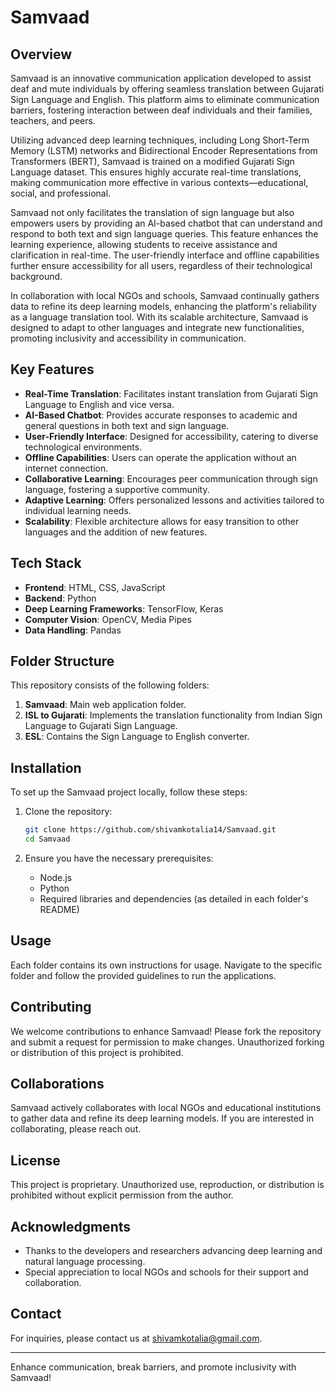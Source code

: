 # Samvaad

## Overview

Samvaad is an innovative communication application developed to assist deaf and mute individuals by offering seamless translation between Gujarati Sign Language and English. This platform aims to eliminate communication barriers, fostering interaction between deaf individuals and their families, teachers, and peers.

Utilizing advanced deep learning techniques, including Long Short-Term Memory (LSTM) networks and Bidirectional Encoder Representations from Transformers (BERT), Samvaad is trained on a modified Gujarati Sign Language dataset. This ensures highly accurate real-time translations, making communication more effective in various contexts—educational, social, and professional.

Samvaad not only facilitates the translation of sign language but also empowers users by providing an AI-based chatbot that can understand and respond to both text and sign language queries. This feature enhances the learning experience, allowing students to receive assistance and clarification in real-time. The user-friendly interface and offline capabilities further ensure accessibility for all users, regardless of their technological background.

In collaboration with local NGOs and schools, Samvaad continually gathers data to refine its deep learning models, enhancing the platform's reliability as a language translation tool. With its scalable architecture, Samvaad is designed to adapt to other languages and integrate new functionalities, promoting inclusivity and accessibility in communication.

## Key Features

- **Real-Time Translation**: Facilitates instant translation from Gujarati Sign Language to English and vice versa.
- **AI-Based Chatbot**: Provides accurate responses to academic and general questions in both text and sign language.
- **User-Friendly Interface**: Designed for accessibility, catering to diverse technological environments.
- **Offline Capabilities**: Users can operate the application without an internet connection.
- **Collaborative Learning**: Encourages peer communication through sign language, fostering a supportive community.
- **Adaptive Learning**: Offers personalized lessons and activities tailored to individual learning needs.
- **Scalability**: Flexible architecture allows for easy transition to other languages and the addition of new features.

## Tech Stack

- **Frontend**: HTML, CSS, JavaScript
- **Backend**: Python
- **Deep Learning Frameworks**: TensorFlow, Keras
- **Computer Vision**: OpenCV, Media Pipes
- **Data Handling**: Pandas

## Folder Structure

This repository consists of the following folders:

1. **Samvaad**: Main web application folder.
2. **ISL to Gujarati**: Implements the translation functionality from Indian Sign Language to Gujarati Sign Language.
3. **ESL**: Contains the Sign Language to English converter.

## Installation

To set up the Samvaad project locally, follow these steps:

1. Clone the repository:
    ```bash
    git clone https://github.com/shivamkotalia14/Samvaad.git
    cd Samvaad
    ```

2. Ensure you have the necessary prerequisites:
   - Node.js
   - Python
   - Required libraries and dependencies (as detailed in each folder's README)

## Usage

Each folder contains its own instructions for usage. Navigate to the specific folder and follow the provided guidelines to run the applications.

## Contributing

We welcome contributions to enhance Samvaad! Please fork the repository and submit a request for permission to make changes. Unauthorized forking or distribution of this project is prohibited.

## Collaborations

Samvaad actively collaborates with local NGOs and educational institutions to gather data and refine its deep learning models. If you are interested in collaborating, please reach out.

## License

This project is proprietary. Unauthorized use, reproduction, or distribution is prohibited without explicit permission from the author.

## Acknowledgments

- Thanks to the developers and researchers advancing deep learning and natural language processing.
- Special appreciation to local NGOs and schools for their support and collaboration.

## Contact

For inquiries, please contact us at shivamkotalia@gmail.com.

---

Enhance communication, break barriers, and promote inclusivity with Samvaad!
